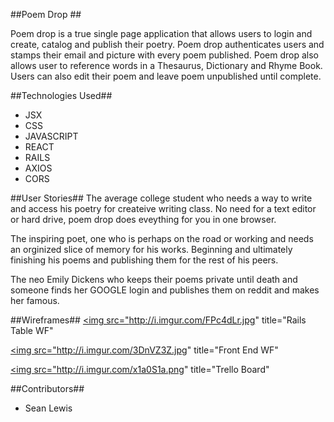 <!-- Title -->
##Poem Drop ##




<!-- Descriptions -->
Poem drop is a true single page application that allows users to login and create, catalog and publish their poetry.  Poem drop authenticates users and stamps their email and picture with every poem published.  Poem drop also allows user to reference words in a Thesaurus, Dictionary and Rhyme Book.  Users can also edit their poem and leave poem unpublished until complete.



##Technologies Used##
<ul>
<li>JSX</li>
<li>CSS</li>
<li>JAVASCRIPT</li>
<li>REACT</li>
<li>RAILS</li>
<li>AXIOS</li>
<li>CORS</li>
</ul>


##User Stories##
The average college student who needs a way to write and access his poetry for createive writing class.  No need for a text editor or hard drive, poem drop does eveything for you in one browser.

The inspiring poet, one who is perhaps on the road or working and needs an orginized slice of memory for his works.  Beginning and ultimately finishing his poems and publishing them for the rest of his peers.

The neo Emily Dickens who keeps their poems private until death and someone finds her GOOGLE login and publishes them on reddit and makes her famous.


##Wireframes##
<a href="http://imgur.com/FPc4dLr"><img src="http://i.imgur.com/FPc4dLr.jpg" title="Rails Table WF"</a>

<a href="http://imgur.com/3DnVZ3Z"><img src="http://i.imgur.com/3DnVZ3Z.jpg" title="Front End WF"</a>

<a href="http://imgur.com/x1a0S1a"><img src="http://i.imgur.com/x1a0S1a.png" title="Trello Board"</a>


##Contributors##
<ul>
<li>Sean Lewis</li>
</ul>
